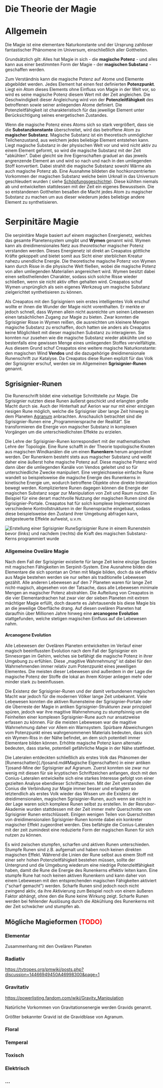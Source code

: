 # Die Theorie der Magie

# Allgemein

Die Magie ist eine elementare Naturkonstante und der Ursprung zahlloser fantastischer Phänomene im Universum,
einschließlich aller Gottheiten.

Grundsätzlich gilt: Alles hat Magie in sich - die **magische Potenz** - und alles kann aus einer bestimmten Form der
Magie - der **magischen Substanz** - geschaffen werden.

Zum Verständnis kann die magische Potenz auf Atome und Elemente abgebildet werden. Jedes Element hat einen fest
definierten **Potenzpunkt**. Liegt ein Atom dieses Elements ohne Einfluss von Magie in der Welt vor, so wird es seine
magische Potenz diesem Wert mit der Zeit angleichen. Die Geschwindigkeit dieser Angleichung wird von der **Potenzleitfähigkeit** des betroffenen sowie seiner anliegenden Atome definiert. Die Potenzleitfähigkeit ist
charakteristisch für das jeweilige Element unter Berücksichtigung seines energetischen Zustandes.

Wenn die magische Potenz eines Atoms sich so stark vergrößert, dass sie die **Substanzkonstante** überschreitet, wird
das betroffene Atom zu **magischer Substanz**. Magische Substanz ist ein theoretisch unmöglicher Teilchenzustand, aus
welchem jedes beliebige Element entstehen kann. Liegt magische Substanz in der physischen Welt vor und wird nicht aktiv
zu einem Element geformt, so wird die magische Substanz mit der Zeit "abkühlen". Dabei gleicht sie ihre Eigenschaften
graduel an das jeweils angrenzende Element an und wird so nach und nach in den umliegenden Stoff konvertiert. Dabei
strahlt die magische Substanz sowohl Wärme als auch magische Potenz ab. Eine Ausnahme bildeten die hochkonzentrierten
Vorkommen der magischen Substanz welche beim Urknall in das Universum geschleudert wurden (
siehe [Schöpfungsgeschichte](../schoepfungsgeschichte.md#Die_Gottheiten)). Diese kühlten niemals ab und entwickelten
stattdessen mit der Zeit ein eigenes Bewusstsein. Die so entstandenen Gottheiten besaßen die Macht jedes Atom zu
magischer Substanz zu machen um aus dieser wiederum jedes beliebige andere Element zu synthetisieren.

# Serpinitäre Magie

Die serpinitäre Magie basiert auf einem magischen Energienetz, welches das gesamte Planetensystem umgibt und **Wymen**
genannt wird. Wymen kann als dreidimensionales Netz aus *theoretischer* magischer Potenz verstanden werden. Dieses
Energienetz ist direkt an Creapatos göttliche Kräfte gekoppelt und bietet somit aus Sicht einer sterblichen Kreatur
nahezu unendliche Energie. Die theoretische magische Potenz von Wymen kann durch Risse in die physische Welt fließen,
wobei die magische Potenz von allen umliegenden Materialien angereichert wird. Wymen besitzt dabei einen selbstheilenden
Charakter, sodass sich solche Risse wieder schließen, wenn sie nicht aktiv offen gehalten wird. Creapatos schuf Wymen
ursprünglich als sein eigenes Werkzeug um magische Substanz zielgerichtet synthetisieren zu können.

Als Creapatos mit den Sgrisigniern sein erstes intelligentes Volk erschuf wollte er ihnen die Wunder der Magie nicht
vorenthalten. Er merkte er jedoch schnell, dass Wymen allein nicht ausreichte um seinen Lebewesen einen tatsächlichen
Zugang zur Magie zu bieten. Zwar konnten die Sgrisignier Risse in Wymen reißen, die ausreichten um kleinere Mengen
magische Substanz zu erschaffen, doch hatten sie anders als Creapatos keine Möglichkeit mit dieser magischen Substanz zu
interagieren. Sie konnten nur zusehen wie die magische Substanz wieder abkühlte und so bestenfalls eine gewissen Menge
eines umliegenden Stoffes vervielfältigte. Aus diesem Grund schuf Creapatos eine weitere magische Naturkonstante: den
magischen Wind **Vendos** und die dazugehörige dreidimensionale Runenschrift zur Katalyse. Da Creapatos diese Runen
explizit für das Volk der Sgrisignier erschuf, werden sie im Allgemeinen **Sgrisignier-Runen** genannt.

## Sgrisignier-Runen

Die Runenschrift bildet eine vielseitige Schnittstelle zur Magie. Die Sgrisignier nutzten diese Runen äußerst geschickt
und erlangten große Macht durch sie. Auch der Hinterhalt auf Aerion war nur mit einer einzigen riesigen Rune möglich,
welche die Sgrisignier über lange Zeit hinweg in dem Planeten [Agranum](../../himmelskoerper/agranum/index.md)
anbrachten.
Anschaulich betrachtet sind die Sgrisignier-Runen eine „Programmiersprache der Realität“. Sie transformieren die Energie
von magischer Substanz in komplexen Vorgängen um die unterschiedlichsten Effekte zu erzielen.

Die Lehre der Sgrisignier-Runen korrespondiert mit der mathematischen Lehre der Topologie. Eine Rune schafft in der
Theorie topologische Knoten aus magischen Windkanälen die um einen **Runenkern** herum angeordnet werden. Der Runenkern
besteht stets aus magischer Substanz und weißt daher eine äußerst hohe magische Potenz auf. Diese magische Potenz wird
dann über die umliegenden Kanäle von Vendos geleitet und so für unterschiedliche Zwecke manipuliert. Eine
vergleichsweise einfache Rune wandelt so beispielsweise die magische Energie des Runenkerns in kinetische Energie um,
wodurch betroffene Objekte ohne direkte Interaktion bewegt werden. Kompliziertere Runen dagegen können die Energie der
magischen Substanz sogar zur Manipulation von Zeit und Raum nutzen. Ein Beispiel für eine derart machtvolle Nutzung der
magischen Runen sind die Sgrisignier-Portale. Creapatos hat für solch komplexe Implementationen verschiedene
Kontrollstrukturen in der Runensprache eingebaut, sodass diese beispielsweise den Zustand ihrer Umgebung abfragen kann,
zeitgesteuerte Effekte aufweist, u.v.m.

![Erstellung einer Sgrisignier Rune](./images/Sgrisignier-Rune_Programmierung_komplex.png)Sgrisignier Rune in einem Runenstein bevor (links) und nachdem (rechts) die Kraft des magischen Substanz-Kerns programmiert wurde

### Allgemeine Oveläre Magie

Nach dem Fall der Sgrisignier existierte für lange Zeit keine einzige Spezies mit magischen Fähigkeiten im Serpinit-System. Eine Ausnahme bilden die Elementare die sich spontan an Orten mit Magie bilden, doch da sie effektiv aus Magie bestehen werden sie nur selten als traditionelle Lebewesen gezählt. Alle anderen Lebewesen auf den 7 Planeten waren für lange Zeit nicht-magisch, abgesehen von der Tatsache, dass alle Lebewesen minimale Mengen an magischer Potenz abstrahlen. Die Aufteilung von Creapatos in die vier Elementardrachen hat zwar vier der sieben Planeten mit extrem mächtiger Magie erfüllt, doch dauerte es Jahrtausende bis diese Magie bis an die jeweilige Oberfläche drang. Auf diesen ovelären Planeten hat daraufhin über Millionen Jahre hinweg eine **arcanogene Evolution** stattgefunden, welche stetigen magischen Einfluss auf die Lebewesen nahm. 

#### Arcanogene Evolution

Alle Lebewesen der Ovelären Planeten entwickelten im Verlauf einer magisch beeinflussten Evolution nach dem Fall der
Sgrisignier ein Sinnesorgan im Gehirn, welches sie befähigt die magische Potenz in ihrer Umgebung zu erfühlen. Diese
„magitive Wahrnehmung“ ist dabei für den Wahrnehmenden immer relativ zum Potenzpunkt eines jeweiligen Elementes. Die
meisten dieser Lebewesen sind außerdem in der Lage die magische Potenz der Stoffe die lokal an ihrem Körper anliegen
mehr oder minder stark zu beeinflussen.

Die Existenz der Sgrisignier-Runen und der damit verbundenen magischen Macht war jedoch für die modernen Völker lange
Zeit unbekannt. Viele Lebewesen konnten die aktiven Runensteine der Sgrisignier-Portale oder die Überreste der Magie in antiken Sgrisignier-Strukturen zwar prinzipiell spüren, jedoch war ihre magitive Wahrnehmung zu stumpfsinnig um die Feinheiten einer komplexen Sgrisignier-Rune auch nur ansatzweise erfassen zu können. Für die meisten Lebewesen war die magitive Wahrnehmung daher vor Allem ein Warnsystem. Spürbare Abweichungen vom Potenzpunkt eines wahrgenommenen Materials bedeuten, dass sich ein Wymen-Riss in der Nähe befindet, an dem sich potentiell immer Elementare bilden können. Erhöhte magische Potenz kann alternativ bedeuten, dass starke, potentiell gefährliche Magie in der Nähe stattfindet.

Die Lateralen entdeckten schließlich als erstes Volk das Phänomen der [Runenschatten](./tjosand.md#Magische Eigenschaften) in einer antiken Tjosand-Mine der Sgrisignier auf Agranum. 
Zuerst konnten sie zwar nur wenig mit diesen für sie kryptischen Schriftzeichen anfangen, doch mit den Conius-Lateralen entwickelte sich eine starkes Interesse gefolgt von einer gezielten Analyse ebendieser Schriftzeichen. Mit der Zeit verstanden die Conius die Verbindung zur Magie immer besser und erlangten so letztendlich als erstes Volk wieder das Wissen um die Existenz der dreidimensionalen, magischen Sgrisignier-Runen, auch wenn sie nicht in der Lage waren solch komplexe Runen selbst zu erstellen. In der Resrubor-Akademie wurden stattdessen mit der Zeit immer mehr Querschnitte von Sgrisignier Runen entschlüsselt. Einigen wenigen Teilen von Querschnitten von dreidimensionalen Sgrisignier-Runen konnte dabei ein konkreter magischer Effekt zugeordnet werden. Dies befähigte die Conius-Lateralen mit der zeit zumindest eine reduzierte Form der magischen Runen für sich nutzen zu können. 

Es wird zwischen stumpfen, scharfen und aktiven Runen unterschieden. Stumpfe Runen sind z.B. aufgemalt
und haben noch keinen direkten magischen Effekt. Während die Linien der Rune selbst aus einem Stoff mit einer sehr hohen Potenzleitfähigkeit bestehen müssen, sollte der Untergrund und die Umgebung wiederum eine niedrige Potenzleitfähigkeit haben, damit die Rune die Energie des Runenkerns effektiv leiten kann. Eine stumpfe Rune hat noch keinen aktiven Runenkern und kann daher von einem Lebewesen mit den entsprechenden magischen Fähigkeiten aktiviert ("scharf gemacht") werden. Scharfe Runen sind jedoch noch nicht zwingend aktiv, da ihre Aktivierung zum Beispiel noch von einem äußeren Faktor abhängt, ohne den die Rune keine Wirkung zeigt. Scharfe Runen werden bei fehlender Auslösung durch die Abkühlung des Runenkerns mit der Zeit schwächer und stumpfen ab.


## Mögliche Magieformen <span style="color: red;">(TODO)</span>

### Elementar

Zusammenhang mit den Ovelären Planeten

### Radiativ

https://tvtropes.org/pmwiki/posts.php?discussion=14466949450A46998300&page=1

### Gravitativ

https://powerlisting.fandom.com/wiki/Gravity_Manipulation

Natürliche Vorkommen von Gravitationsenergie werden Gravids genannt.

Größter bekannter Gravid ist die Gravidblase von Agranum.

### Floral

### Temperal

### Toxisch

### Elektrisch

### ...